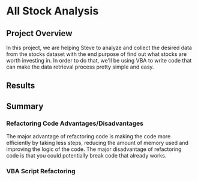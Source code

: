 # All Stock Analysis

## Project Overview

In this project, we are helping Steve to analyze and collect the desired data from the stocks dataset with the end purpose of find out what stocks are worth investing in. 
In order to do that, we'll be using VBA to write code that can make the data retrieval process pretty simple and easy. 

## Results



## Summary

### Refactoring Code Advantages/Disadvantages

The major advantage of refactoring code is making the code more efficiently by taking less steps, reducing the amount of memory used and improving the logic of the code. The major disadvantage of refactoring code is that you could potentially break code that already works. 

### VBA Script Refactoring
